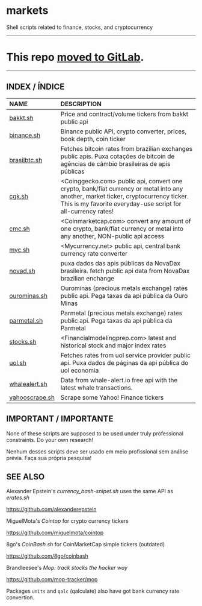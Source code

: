# markets
Shell scripts related to finance, stocks, and cryptocurrency

---

# This repo __[moved to GitLab](https://gitlab.com/mountaineerbr/scripts/-/tree/main/markets)__.

---


## INDEX / ÍNDICE

NAME | DESCRIPTION
:-------------|:-----------
[bakkt.sh](https://gitlab.com/mountaineerbr/scripts/-/blob/main/markets/bakkt.sh) | Price and contract/volume tickers from bakkt public api
[binance.sh](https://gitlab.com/mountaineerbr/scripts/-/blob/main/markets/binance.sh) |  Binance public API, crypto converter, prices, book depth, coin ticker
[brasilbtc.sh](https://gitlab.com/mountaineerbr/scripts/-/blob/main/markets/brasilbtc.sh) | Fetches bitcoin rates from brazilian exchanges public apis. Puxa cotações de bitcoin de agências de câmbio brasileiras de apis públicas
[cgk.sh](https://gitlab.com/mountaineerbr/scripts/-/blob/main/markets/cgk.sh) | <Coinggecko.com> public api, convert one crypto, bank/fiat currency or metal into any another, market ticker, cryptocurrency ticker. This is my favorite everyday-use script for all-currency rates!
[cmc.sh](https://gitlab.com/mountaineerbr/scripts/-/blob/main/markets/cmc.sh) |  <Coinmarketcap.com> convert any amount of one crypto, bank/fiat currency or metal into any another, NON-public api access
[myc.sh](https://gitlab.com/mountaineerbr/scripts/-/blob/main/markets/myc.sh) | <Mycurrency.net> public api, central bank currency rate converter
[novad.sh](https://gitlab.com/mountaineerbr/scripts/-/blob/main/markets/novad.sh) | puxa dados das apis públicas da NovaDax brasileira. fetch public api data from NovaDax brazilian enchange
[ourominas.sh](https://gitlab.com/mountaineerbr/scripts/-/blob/main/markets/ourominas.sh) | Ourominas (precious metals exchange) rates public api. Pega taxas da api pública da Ouro Minas
[parmetal.sh](https://gitlab.com/mountaineerbr/scripts/-/blob/main/markets/parmetal.sh) | Parmetal (precious metals exchange) rates public api. Pega taxas da api pública da Parmetal
[stocks.sh](https://gitlab.com/mountaineerbr/scripts/-/blob/main/markets/stocks.sh) | <Financialmodelingprep.com> latest and historical stock and major index rates
[uol.sh](https://gitlab.com/mountaineerbr/scripts/-/blob/main/markets/uol.sh) | Fetches rates from uol service provider public api. Puxa dados de páginas da api pública do uol economia
[whalealert.sh](https://gitlab.com/mountaineerbr/scripts/-/blob/main/markets/whalealert.sh) | Data from whale-alert.io free api with the latest whale transactions.
[yahooscrape.sh](https://gitlab.com/mountaineerbr/scripts/-/blob/main/markets/yahooscrape.sh) | Scrape some Yahoo! Finance tickers


## IMPORTANT / IMPORTANTE

None of these scripts are supposed to be used under truly professional constraints. Do your own research!

Nenhum desses scripts deve ser usado em meio profissional sem análise prévia. Faça sua própria pesquisa!


## SEE ALSO

Alexander Epstein's _currency_bash-snipet.sh_ uses the same API as _erates.sh_

<https://github.com/alexanderepstein>

MiguelMota's _Cointop_ for crypto currency tickers

<https://github.com/miguelmota/cointop>

8go's _CoinBash.sh_ for CoinMarketCap simple tickers (outdated)

<https://github.com/8go/coinbash> 

Brandleesee's _Mop: track stocks the hacker way_

<https://github.com/mop-tracker/mop>

Packages `units` and `qalc` (qalculate) also have got
bank currency rate convertion.

